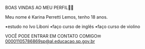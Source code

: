 BOAS VINDAS AO MEU PERFIL💋💕

Meu nome é Karina Perretti Lemos, tenho 18 anos.

•estudo no Ivo Liboni
•faço curso de inglês
•faço curso de violino


VOCÊ PODE ENTRAR EM CONTATO COMIGO✉
00001105786869sp@al.educacao.sp.gov.br
